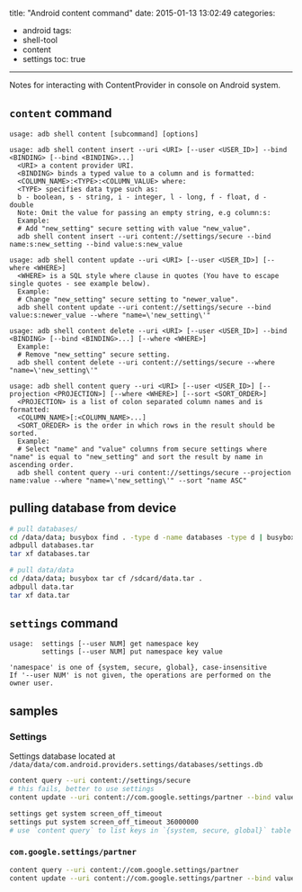 title: "Android content command"
date: 2015-01-13 13:02:49
categories:
- android
tags:
- shell-tool
- content
- settings
toc: true
---

Notes for interacting with ContentProvider in console on Android system.

<!-- more -->

## `content` command

```
usage: adb shell content [subcommand] [options]

usage: adb shell content insert --uri <URI> [--user <USER_ID>] --bind <BINDING> [--bind <BINDING>...]
  <URI> a content provider URI.
  <BINDING> binds a typed value to a column and is formatted:
  <COLUMN_NAME>:<TYPE>:<COLUMN_VALUE> where:
  <TYPE> specifies data type such as:
  b - boolean, s - string, i - integer, l - long, f - float, d - double
  Note: Omit the value for passing an empty string, e.g column:s:
  Example:
  # Add "new_setting" secure setting with value "new_value".
  adb shell content insert --uri content://settings/secure --bind name:s:new_setting --bind value:s:new_value

usage: adb shell content update --uri <URI> [--user <USER_ID>] [--where <WHERE>]
  <WHERE> is a SQL style where clause in quotes (You have to escape single quotes - see example below).
  Example:
  # Change "new_setting" secure setting to "newer_value".
  adb shell content update --uri content://settings/secure --bind value:s:newer_value --where "name=\'new_setting\'"

usage: adb shell content delete --uri <URI> [--user <USER_ID>] --bind <BINDING> [--bind <BINDING>...] [--where <WHERE>]
  Example:
  # Remove "new_setting" secure setting.
  adb shell content delete --uri content://settings/secure --where "name=\'new_setting\'"

usage: adb shell content query --uri <URI> [--user <USER_ID>] [--projection <PROJECTION>] [--where <WHERE>] [--sort <SORT_ORDER>]
  <PROJECTION> is a list of colon separated column names and is formatted:
  <COLUMN_NAME>[:<COLUMN_NAME>...]
  <SORT_OREDER> is the order in which rows in the result should be sorted.
  Example:
  # Select "name" and "value" columns from secure settings where "name" is equal to "new_setting" and sort the result by name in ascending order.
  adb shell content query --uri content://settings/secure --projection name:value --where "name=\'new_setting\'" --sort "name ASC"
```

## pulling database from device

```sh
# pull databases/
cd /data/data; busybox find . -type d -name databases -type d | busybox xargs busybox tar cf /sdcard/databases.tar
adbpull databases.tar
tar xf databases.tar
```

```sh
# pull data/data
cd /data/data; busybox tar cf /sdcard/data.tar .
adbpull data.tar
tar xf data.tar
```

## `settings` command

```
usage:  settings [--user NUM] get namespace key
        settings [--user NUM] put namespace key value

'namespace' is one of {system, secure, global}, case-insensitive
If '--user NUM' is not given, the operations are performed on the owner user.
```

## samples

### Settings

Settings database located at `/data/data/com.android.providers.settings/databases/settings.db`

```sh
content query --uri content://settings/secure
# this fails, better to use settings
content update --uri content://com.google.settings/partner --bind value:s:gps --where name="\'location_providers_allowed\'"

settings get system screen_off_timeout
settings put system screen_off_timeout 36000000
# use `content query` to list keys in `{system, secure, global}` table
```

### `com.google.settings/partner`

```sh
content query --uri content://com.google.settings/partner
content update --uri content://com.google.settings/partner --bind value:i:0 --where name="\'network_location_opt_in\'"
```
